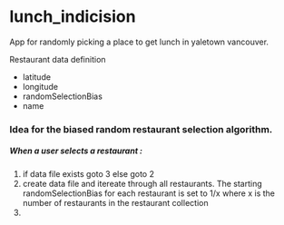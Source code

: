 # lunch_indicision
App for randomly picking a place to get lunch in yaletown vancouver. 

Restaurant data definition
+ latitude
+ longitude
+ randomSelectionBias
+ name


### Idea for the biased random restaurant selection algorithm.

##### When a user selects a restaurant :
1. if data file exists goto 3 else goto 2
2. create data file and itereate through all restaurants. The starting randomSelectionBias for each restaurant is set to 1/x where x is the number of restaurants in the restaurant collection 
3. 
